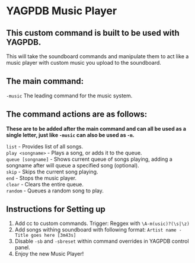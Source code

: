 YAGPDB Music Player
================

## This custom command is built to be used with YAGPDB.
This will take the soundboard commands and manipulate them to act like a music player with custom music you upload to the soundboard.

## The main command:
`-music` The leading command for the music system.

## The command actions are as follows:
**These are to be added after the main command and can all be used as a single letter, just like `-music` can also be used as `-m`.**

`list` - Provides list of all songs.  
`play <songname>` - Plays a song, or adds it to the queue.  
`queue [songname]` - Shows current queue of songs playing, adding a songname after will queue a specified song (optional).  
`skip` - Skips the current song playing.  
`end` - Stops the music player.  
`clear` - Clears the entire queue.  
`random` - Queues a random song to play.

## Instructions for Setting up
1. Add cc to custom commands. Trigger: Reggex with `\A-m(usic)?(\s|\z)`
2. Add songs withing soundboard with following format: `Artist name - Title goes here [3m43s]`
3. Disable `-sb` and `-sbreset` within command overrides in YAGPDB control panel.
4. Enjoy the new Music Player!

